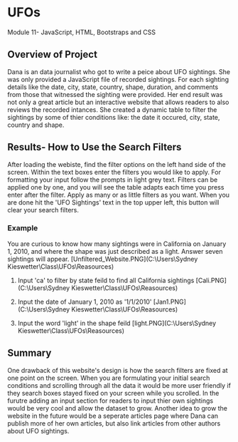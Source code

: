 # UFOs
Module 11- JavaScript, HTML, Bootstraps and CSS
## Overview of Project 
Dana is an data journalist who got to write a peice about UFO sightings. She was only provided a JavaScript file of recorded sightings. For each sighting details like the date, city, state, country, shape, duration, and comments from those that witnessed the sighting were provided. Her end result was not only a great article but an interactive website that allows readers to also reviews the recorded intances. She created a dynamic table to filter the sightings by some of thier conditions like: the date it occured, city, state, country and shape. 

## Results- How to Use the Search Filters 
After loading the webiste, find the filter options on the left hand side of the screen. Within the text boxes enter the filters you would like to apply. For formatting your input follow the prompts in light grey text. Filters can be applied one by one, and you will see the table adapts each time you press enter after the filter. Apply as many or as little filters as you want. When you are done hit the 'UFO Sightings' text in the top upper left, this button will clear your search filters. 
### Example
You are curious to know how many sightings were in California on January 1, 2010, and where the shape was just described as a light. Answer seven sightings will appear. 
[Unfiltered_Website.PNG](C:\Users\Sydney Kieswetter\Class\UFOs\Reasources)

1) Input 'ca' to filter by state feild to find all California sightings
[Cali.PNG](C:\Users\Sydney Kieswetter\Class\UFOs\Reasources)

2) Input the date of January 1, 2010 as '1/1/2010'
[Jan1.PNG](C:\Users\Sydney Kieswetter\Class\UFOs\Reasources) 

3) Input the word 'light' in the shape feild
[light.PNG](C:\Users\Sydney Kieswetter\Class\UFOs\Reasources) 

## Summary
One drawback of this website's design is how the search filters are fixed at one point on the screen. When you are formulating your initial search conditions and scrolling through all the data it would be more user friendly if they search boxes stayed fixed on your screen while you scrolled. In the furutre adding an input section for readers to input thier own sightings would be very cool and allow the dataset to grow. Another idea to grow the website in the future would be a seperate articles page where Dana can publish more of her own articles, but also link articles from other authors about UFO sightings.  
